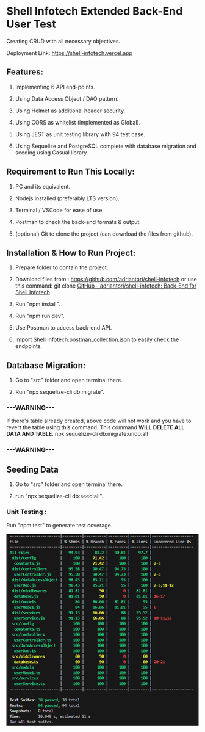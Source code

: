 # Shell Infotech Extended Back-End User Test

Creating CRUD with all necessary objectives.

Deployment Link: https://shell-infotech.vercel.app

## Features:

1. Implementing 6 API end-points.

2. Using Data Access Object / DAO pattern.

3. Using Helmet as additional header security.

4. Using CORS as whitelist (implemented as Global).

5. Using JEST as unit testing library with 94 test case.

6. Using Sequelize and PostgreSQL complete with database migration and seeding using Casual library.

## Requirement to Run This Locally:

1. PC and its equivalent.

2. Nodejs installed (preferably LTS version).

3. Terminal / VSCode for ease of use.

4. Postman to check the back-end formats & output.

5. (optional) Git to clone the project (can download the files from github).

## Installation & How to Run Project:

1. Prepare folder to contain the project.

2. Download files from : https://github.com/adriantori/shell-infotech or use this command:
   git clone [GitHub - adriantori/shell-infotech: Back-End for Shell Infotech](https://github.com/adriantori/shell-infotech.git).

3. Run "npm install".

4. Run "npm run dev".

5. Use Postman to access back-end API.

6. Import Shell Infotech.postman_collection.json to easily check the endpoints.

## Database Migration:

1. Go to "src" folder and open terminal there.

2. Run "npx sequelize-cli db:migrate".

### ---WARNING---

If there's table already created, above code will not work and you have to revert the table using this command.
This command **WILL DELETE ALL DATA AND TABLE**.
npx sequelize-cli db:migrate:undo:all

### ---WARNING---

## Seeding Data

1. Go to "src" folder and open terminal there.

2. run "npx sequelize-cli db:seed:all".

### Unit Testing :

Run "npm test" to generate test coverage.

![Unit Testing Image](readme/readme/2024-02-13-18-49-31-image.png)
